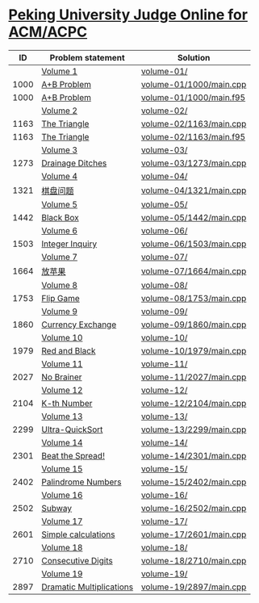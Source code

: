 # [Peking University Judge Online for ACM/ACPC](http://poj.org/problemlist)


| ID   | Problem statement                                          | Solution                                           |
|------|------------------------------------------------------------|----------------------------------------------------|
|      | [Volume 1](http://poj.org/problemlist?volume=1)            | [volume-01/](volume-01/)                           |
| 1000 | [A+B Problem](http://poj.org/problem?id=1000)              | [volume-01/1000/main.cpp](volume-01/1000/main.cpp) |
| 1000 | [A+B Problem](http://poj.org/problem?id=1000)              | [volume-01/1000/main.f95](volume-01/1000/main.f95) |
|      | [Volume 2](http://poj.org/problemlist?volume=2)            | [volume-02/](volume-02/)                           |
| 1163 | [The Triangle](http://poj.org/problem?id=1163)             | [volume-02/1163/main.cpp](volume-02/1163/main.cpp) |
| 1163 | [The Triangle](http://poj.org/problem?id=1163)             | [volume-02/1163/main.f95](volume-02/1163/main.f95) |
|      | [Volume 3](http://poj.org/problemlist?volume=3)            | [volume-03/](volume-03/)                           |
| 1273 | [Drainage Ditches](http://poj.org/problem?id=1273)         | [volume-03/1273/main.cpp](volume-03/1273/main.cpp) |
|      | [Volume 4](http://poj.org/problemlist?volume=4)            | [volume-04/](volume-04/)                           |
| 1321 | [棋盘问题](http://poj.org/problem?id=1321)                     | [volume-04/1321/main.cpp](volume-04/1321/main.cpp) |
|      | [Volume 5](http://poj.org/problemlist?volume=5)            | [volume-05/](volume-05/)                           |
| 1442 | [Black Box](http://poj.org/problem?id=1442)                | [volume-05/1442/main.cpp](volume-05/1442/main.cpp) |
|      | [Volume 6](http://poj.org/problemlist?volume=6)            | [volume-06/](volume-06/)                           |
| 1503 | [Integer Inquiry](http://poj.org/problem?id=1503)          | [volume-06/1503/main.cpp](volume-06/1503/main.cpp) |
|      | [Volume 7](http://poj.org/problemlist?volume=7)            | [volume-07/](volume-07/)                           |
| 1664 | [放苹果](http://poj.org/problem?id=1664)                      | [volume-07/1664/main.cpp](volume-07/1664/main.cpp) |
|      | [Volume 8](http://poj.org/problemlist?volume=8)            | [volume-08/](volume-08/)                           |
| 1753 | [Flip Game](http://poj.org/problem?id=1753)                | [volume-08/1753/main.cpp](volume-08/1753/main.cpp) |
|      | [Volume 9](http://poj.org/problemlist?volume=9)            | [volume-09/](volume-09/)                           |
| 1860 | [Currency Exchange](http://poj.org/problem?id=1860)        | [volume-09/1860/main.cpp](volume-09/1860/main.cpp) |
|      | [Volume 10](http://poj.org/problemlist?volume=10)          | [volume-10/](volume-10/)                           |
| 1979 | [Red and Black](http://poj.org/problem?id=1979)            | [volume-10/1979/main.cpp](volume-10/1979/main.cpp) |
|      | [Volume 11](http://poj.org/problemlist?volume=11)          | [volume-11/](volume-11/)                           |
| 2027 | [No Brainer](http://poj.org/problem?id=2027)               | [volume-11/2027/main.cpp](volume-11/2027/main.cpp) |
|      | [Volume 12](http://poj.org/problemlist?volume=12)          | [volume-12/](volume-12/)                           |
| 2104 | [K-th Number](http://poj.org/problem?id=2104)              | [volume-12/2104/main.cpp](volume-12/2104/main.cpp) |
|      | [Volume 13](http://poj.org/problemlist?volume=13)          | [volume-13/](volume-13/)                           |
| 2299 | [Ultra-QuickSort](http://poj.org/problem?id=2299)          | [volume-13/2299/main.cpp](volume-13/2299/main.cpp) |
|      | [Volume 14](http://poj.org/problemlist?volume=14)          | [volume-14/](volume-14/)                           |
| 2301 | [Beat the Spread!](http://poj.org/problem?id=2301)         | [volume-14/2301/main.cpp](volume-14/2301/main.cpp) |
|      | [Volume 15](http://poj.org/problemlist?volume=15)          | [volume-15/](volume-15/)                           |
| 2402 | [Palindrome Numbers](http://poj.org/problem?id=2402)       | [volume-15/2402/main.cpp](volume-15/2402/main.cpp) |
|      | [Volume 16](http://poj.org/problemlist?volume=16)          | [volume-16/](volume-16/)                           |
| 2502 | [Subway](http://poj.org/problem?id=2502)                   | [volume-16/2502/main.cpp](volume-16/2502/main.cpp) |
|      | [Volume 17](http://poj.org/problemlist?volume=17)          | [volume-17/](volume-17/)                           |
| 2601 | [Simple calculations](http://poj.org/problem?id=2601)      | [volume-17/2601/main.cpp](volume-17/2601/main.cpp) |
|      | [Volume 18](http://poj.org/problemlist?volume=18)          | [volume-18/](volume-18/)                           |
| 2710 | [Consecutive Digits](http://poj.org/problem?id=2710)       | [volume-18/2710/main.cpp](volume-18/2710/main.cpp) |
|      | [Volume 19](http://poj.org/problemlist?volume=19)          | [volume-19/](volume-19/)                           |
| 2897 | [Dramatic Multiplications](http://poj.org/problem?id=2897) | [volume-19/2897/main.cpp](volume-19/2897/main.cpp) |

